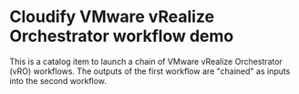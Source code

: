 # Cloudify VMware vRealize Orchestrator workflow demo

This is a catalog item to launch a chain of VMware vRealize Orchestrator (vRO) workflows. The outputs of the first workflow are "chained" as inputs into the second workflow. 
